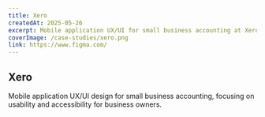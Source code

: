 ```yaml
---
title: Xero
createdAt: 2025-05-26
excerpt: Mobile application UX/UI for small business accounting at Xero.
coverImage: /case-studies/xero.png
link: https://www.figma.com/
---
```


## Xero

Mobile application UX/UI design for small business accounting, focusing on usability and accessibility for business owners.
